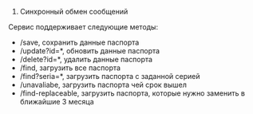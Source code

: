 1. Синхронный обмен сообщений

Сервис поддерживает следующие методы:
- /save, сохранить данные паспорта
- /update?id=*, обновить данные паспорта
- /delete?id=*, удалить данные паспорта
- /find, загрузить все паспорта
- /find?seria=*, загрузить паспорта с заданной серией
- /unavaliabe, загрузить паспорта чей срок вышел
- /find-replaceable, загрузить паспорта, которые нужно заменить в ближайшие 3 месяца